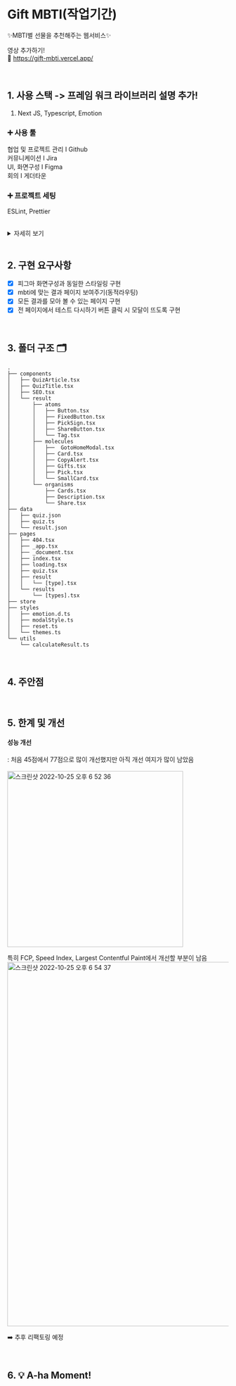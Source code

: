 # Gift MBTI(작업기간)
✨MBTI별 선물을 추천해주는 웹서비스✨


영상 추가하기! <br/>
🔗 https://gift-mbti.vercel.app/

<br/>

## 1. 사용 스택 -> 프레임 워크 라이브러리 설명 추가!
1. Next JS, Typescript,  Emotion

### ➕ 사용 툴
협업 및 프로젝트 관리 I Github <br/>
커뮤니케이션 I Jira <br/>
UI, 화면구성 I Figma <br/>
회의 I 게더타운 


### ➕ 프로젝트 세팅
ESLint, Prettier

<br/>
<details>	
   <summary>자세히 보기</summary>
   <br/>
 <ul>
   
   [![Velog's GitHub stats](https://velog-readme-stats.vercel.app/api?name=zaman17&slug=Gift-MBTI-1.-Next.js-프로젝트-세팅-ESLintairbnb-Prettier-설정&color=dark)](https://velog.io/@zaman17/Gift-MBTI-1.-Next.js-%ED%94%84%EB%A1%9C%EC%A0%9D%ED%8A%B8-%EC%84%B8%ED%8C%85-ESLintairbnb-Prettier-%EC%84%A4%EC%A0%95)
   
 </ul>
  </details>

<br/>

 
## 2. 구현 요구사항
- [x] 피그마 화면구성과 동일한 스타일링 구현
- [x] mbti에 맞는 결과 페이지 보여주기(동적라우팅)
- [x] 모든 결과를 모아 볼 수 있는 페이지 구현 
- [x] 전 페이지에서 테스트 다시하기 버튼 클릭 시 모달이 뜨도록 구현

<br/>



## 3. 폴더 구조 🗂 
```
.
├── components
│   ├── QuizArticle.tsx
│   ├── QuizTitle.tsx
│   ├── SEO.tsx
│   └── result
│       ├── atoms
│       │   ├── Button.tsx
│       │   ├── FixedButton.tsx
│       │   ├── PickSign.tsx
│       │   ├── ShareButton.tsx
│       │   └── Tag.tsx
│       ├── molecules
│       │   ├──  GotoHomeModal.tsx
│       │   ├── Card.tsx
│       │   ├── CopyAlert.tsx
│       │   ├── Gifts.tsx
│       │   ├── Pick.tsx
│       │   └── SmallCard.tsx
│       └── organisms
│           ├── Cards.tsx
│           ├── Description.tsx
│           └── Share.tsx
├── data
│   ├── quiz.json
│   ├── quiz.ts
│   └── result.json
├── pages
│   ├── 404.tsx
│   ├── _app.tsx
│   ├── _document.tsx
│   ├── index.tsx
│   ├── loading.tsx
│   ├── quiz.tsx
│   ├── result
│   │   └── [type].tsx
│   └── results
│       └── [types].tsx
├── store
├── styles
│   ├── emotion.d.ts
│   ├── modalStyle.ts
│   ├── reset.ts
│   └── themes.ts
└── utils
    └── calculateResult.ts
```
<br/>

## 4. 주안점
<br/>

## 5. 한계 및 개선
#### 성능 개선
: 처음 45점에서 77점으로 많이 개선했지만 아직 개선 여지가 많이 남았음 <br/><br/>
<img width="400" alt="스크린샷 2022-10-25 오후 6 52 36" src="https://user-images.githubusercontent.com/82802784/197742726-8d9cb365-7034-4ac5-aec0-fdcc94678ca5.png">
<br/>

특히 FCP, Speed Index, Largest Contentful Paint에서 개선할 부분이 남음
<img width="828" alt="스크린샷 2022-10-25 오후 6 54 37" src="https://user-images.githubusercontent.com/82802784/197743212-7d9b7c3f-5616-46b1-b747-822c6f9b84c8.png">

➡️ 추후 리팩토링 예정



<br/>

## 6. 💡 A-ha Moment!
<br/>
